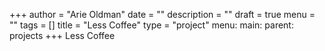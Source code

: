 +++
author = "Arie Oldman"
date = ""
description = ""
draft = true
menu = ""
tags = []
title = "Less Coffee"
type = "project"
menu:
  main:
    parent: projects
+++
Less Coffee
